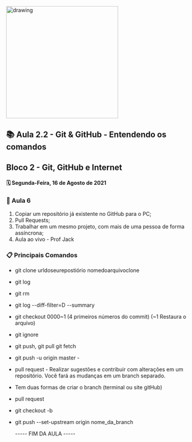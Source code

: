 <img src="https://user-images.githubusercontent.com/87394535/129942939-007fc304-2ac0-431d-b018-685951e5750f.png" alt="drawing" width="300"/>

## 📚 Aula 2.2 - Git & GitHub - Entendendo os comandos 
## Bloco 2 - Git, GitHub e Internet
#### 🗓️ Segunda-Feira, 16 de Agosto de 2021 

### 📖 Aula 6 

1. Copiar um repositório já existente no GitHub para o PC;
2. Pull Requests;
3. Trabalhar em um mesmo projeto, com mais de uma pessoa de forma assíncrona;
4. Aula ao vivo - Prof Jack


### 📋 Principais Comandos

+ git clone urldoseurepostiório nomedoarquivoclone
+ git log 
+ git rm <arquivo> 
+ git log --diff-filter=D --summary 
+ git checkout 0000~1 (4 primeiros números do commit) (~1 Restaura o arquivo) 
+ git ignore 
+ git push, git pull git fetch
+ git push -u origin master -
+ pull request - Realizar sugestões e contribuir com alterações em um repositório. Você fará as mudanças em um branch separado. 
+ Tem duas formas de criar o branch (terminal ou site gitHub)
+ pull request
+ git checkout -b 
+ git push --set-upstream origin nome_da_branch


  ----- FIM DA AULA -----

